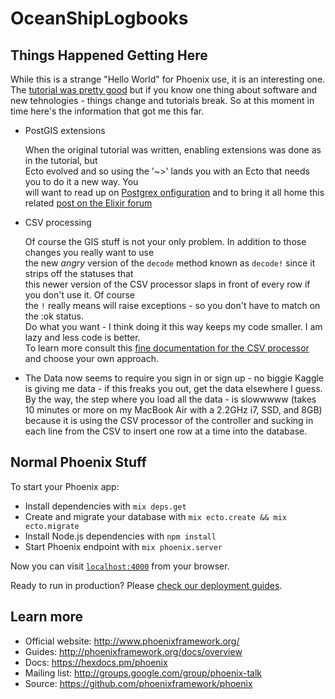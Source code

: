 # OceanShipLogbooks
## Things Happened Getting Here
While this is a strange "Hello World" for Phoenix use, it is an interesting one.  The [tutorial was pretty good](https://wtfleming.github.io/2016/01/28/geospatial-app-elixir-postgis-phoenix/) but if you know one thing about software and new tehnologies - things change and tutorials break.  So at this moment in time here's the information that got me this far.

* PostGIS extensions

   When the original tutorial was written, enabling extensions was done as in the tutorial, but  
   Ecto evolved and so using the '~>' lands you with an Ecto that needs you to do it a new way. You  
   will want to read up on [Postgrex onfiguration](https://hexdocs.pm/postgrex/Postgrex.Types.html#define/3) and to 
   bring it all home this related [post on the Elixir forum](https://elixirforum.com/t/where-to-call-postgrex-types-define-in-phoenix-ecto-project/4810)  

* CSV processing

   Of course the GIS stuff is not your only problem.  In addition to those changes you really want to use  
   the new *angry* version of the `decode` method known as `decode!` since it strips off the statuses that  
   this newer version of the CSV processor slaps in front of every row if you don't use it.  Of course   
   the `!` really means will raise exceptions - so you don't have to match on the :ok status.  
   Do what you want - I think doing it this way keeps my code smaller.  I am lazy and less code is better.  
   To learn more consult this [fine documentation for the CSV processor](https://hexdocs.pm/csv/CSV.html#decode!/2) and choose your own approach.
   
* The Data now seems to require you sign in or sign up - no biggie Kaggle is giving me data - if this freaks you out, get the data elsewhere I guess.  By the way, the step where you load all the data - is slowwwww (takes 10 minutes or more on my MacBook Air with a 2.2GHz i7, SSD, and 8GB) because it is using the CSV processor of the controller and sucking in each line from the CSV to insert one row at a time into the database.  
   

## Normal Phoenix Stuff
To start your Phoenix app:

  * Install dependencies with `mix deps.get`
  * Create and migrate your database with `mix ecto.create && mix ecto.migrate`
  * Install Node.js dependencies with `npm install`
  * Start Phoenix endpoint with `mix phoenix.server`

Now you can visit [`localhost:4000`](http://localhost:4000) from your browser.

Ready to run in production? Please [check our deployment guides](http://www.phoenixframework.org/docs/deployment).

## Learn more

  * Official website: http://www.phoenixframework.org/
  * Guides: http://phoenixframework.org/docs/overview
  * Docs: https://hexdocs.pm/phoenix
  * Mailing list: http://groups.google.com/group/phoenix-talk
  * Source: https://github.com/phoenixframework/phoenix
